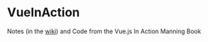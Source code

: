 # VueInAction
Notes (in the [wiki](https://github.com/BrianMKauf/VueInAction/wiki)) and Code from the Vue.js In Action Manning Book
